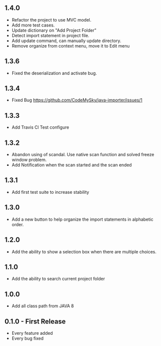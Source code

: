 ## 1.4.0
* Refactor the project to use MVC model.
* Add more test cases.
* Update dictionary on "Add Project Folder"
* Detect import statement in project file.
* Add update command, can manually update directory.
* Remove organize from context menu, move it to Edit menu

## 1.3.6
* Fixed the deserialization and activate bug. 

## 1.3.4
* Fixed Bug https://github.com/CodeMySky/java-importer/issues/1

## 1.3.3
* Add Travis Cl Test configure

## 1.3.2
* Abandon using of scandal. Use native scan function and solved freeze window problem.
* Add Notification when the scan started and the scan ended

## 1.3.1
* Add first test suite to increase stability

## 1.3.0
* Add a new button to help organize the import statements in alphabetic order.

## 1.2.0
* Add the ability to show a selection box when there are multiple choices.

## 1.1.0
* Add the ability to search current project folder

## 1.0.0
* Add all class path from JAVA 8

## 0.1.0 - First Release
* Every feature added
* Every bug fixed
